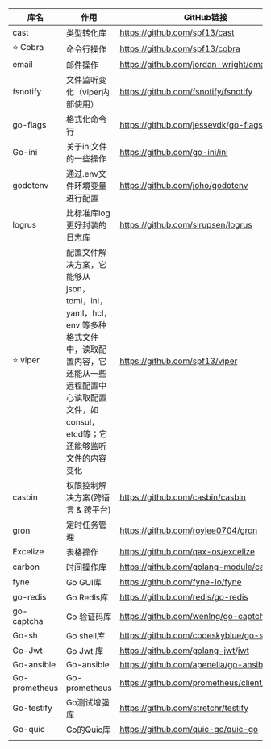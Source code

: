 | 库名          | 作用                                                         | GitHub链接                                  |
| ------------- | ------------------------------------------------------------ | ------------------------------------------- |
| cast          | 类型转化库                                                   | https://github.com/spf13/cast               |
| :star: Cobra  | 命令行操作                                                   | https://github.com/spf13/cobra              |
| email         | 邮件操作                                                     | https://github.com/jordan-wright/email      |
| fsnotify      | 文件监听变化（viper内部使用）                                | https://github.com/fsnotify/fsnotify        |
| go-flags      | 格式化命令行                                                 | https://github.com/jessevdk/go-flags        |
| Go-ini        | 关于ini文件的一些操作                                        | https://github.com/go-ini/ini               |
| godotenv      | 通过.env文件环境变量进行配置                                 | https://github.com/joho/godotenv            |
| logrus        | 比标准库log更好封装的日志库                                  | https://github.com/sirupsen/logrus          |
| :star: viper  | 配置文件解决方案，它能够从 json，toml，ini，yaml，hcl，env 等多种格式文件中，读取配置内容，它还能从一些远程配置中心读取配置文件，如consul，etcd等；它还能够监听文件的内容变化 | https://github.com/spf13/viper              |
| casbin        | 权限控制解决方案(跨语言 & 跨平台)                            | https://github.com/casbin/casbin            |
| gron          | 定时任务管理                                                 | https://github.com/roylee0704/gron          |
| Excelize      | 表格操作                                                     | https://github.com/qax-os/excelize          |
| carbon        | 时间操作库                                                   | https://github.com/golang-module/carbon     |
| fyne          | Go GUI库                                                     | https://github.com/fyne-io/fyne             |
| go-redis      | Go Redis库                                                   | https://github.com/redis/go-redis           |
| go-captcha    | Go 验证码库                                                  | https://github.com/wenlng/go-captcha        |
| Go-sh         | Go shell库                                                   | https://github.com/codeskyblue/go-sh        |
| Go-Jwt        | Go Jwt 库                                                    | https://github.com/golang-jwt/jwt           |
| Go-ansible    | Go-ansible                                                   | https://github.com/apenella/go-ansible      |
| Go-prometheus | Go-prometheus                                                | https://github.com/prometheus/client_golang |
| Go-testify    | Go测试增强库                                                 | https://github.com/stretchr/testify         |
| Go-quic       | Go的Quic库                                                   | https://github.com/quic-go/quic-go          |
|               |                                                              |                                             |
